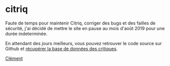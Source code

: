 # citriq

 Faute de temps pour maintenir Citriq, corriger des bugs et des failles de sécurité,
 j'ai décidé de mettre le site en pause au mois d'août 2019 pour une durée indeterminée.

En attendant des jours meilleurs, vous pouvez retrouver le code source sur Github et 
[récupérer la base de données des critiques](https://citriq.net/citriq.sql.gz).

[Clément](https://nokto.net/contact/)

